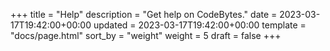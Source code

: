 +++
title = "Help"
description = "Get help on CodeBytes."
date = 2023-03-17T19:42:00+00:00
updated = 2023-03-17T19:42:00+00:00
template = "docs/page.html"
sort_by = "weight"
weight = 5
draft = false
+++
